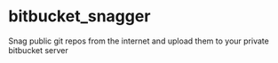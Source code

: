 # bitbucket_snagger
Snag public git repos from the internet and upload them to your private bitbucket server
